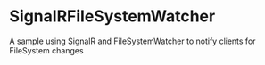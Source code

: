 # SignalRFileSystemWatcher
A sample using SignalR and FileSystemWatcher to notify clients for FileSystem changes
